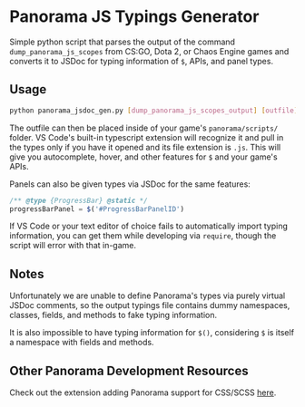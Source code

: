 # Panorama JS Typings Generator

Simple python script that parses the output of the command `dump_panorama_js_scopes` from CS:GO, Dota 2, or Chaos Engine games and converts it to JSDoc for typing information of `$`, APIs, and panel types.

## Usage

```bash
python panorama_jsdoc_gen.py [dump_panorama_js_scopes_output] [outfile]
```

The outfile can then be placed inside of your game's `panorama/scripts/` folder.
VS Code's built-in typescript extension will recognize it and pull in the types only if you have it opened and its file extension is `.js`.
This will give you autocomplete, hover, and other features for `$` and your game's APIs.

Panels can also be given types via JSDoc for the same features: 
```javascript
/** @type {ProgressBar} @static */
progressBarPanel = $('#ProgressBarPanelID')
```

If VS Code or your text editor of choice fails to automatically import typing information, you can get them while developing via `require`, though the script will error with that in-game.

## Notes

Unfortunately we are unable to define Panorama's types via purely virtual JSDoc comments, so the output typings file contains dummy namespaces, classes, fields, and methods to fake typing information.

It is also impossible to have typing information for `$()`, considering `$` is itself a namespace with fields and methods.

## Other Panorama Development Resources

Check out the extension adding Panorama support for CSS/SCSS [here](https://marketplace.visualstudio.com/items?itemName=braemie.panorama-css).
